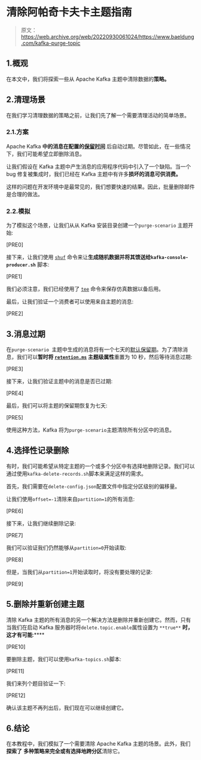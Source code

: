# 清除阿帕奇卡夫卡主题指南

> 原文：<https://web.archive.org/web/20220930061024/https://www.baeldung.com/kafka-purge-topic>

## 1.概观

在本文中，我们将探索一些从 Apache Kafka 主题中清除数据的**策略。**

## 2.清理场景

在我们学习清理数据的策略之前，让我们先了解一个需要清理活动的简单场景。

### 2.1.方案

Apache Kafka **中的消息在配置的[保留时间](/web/20221102005738/https://www.baeldung.com/kafka-message-retention)** 后自动过期。尽管如此，在一些情况下，我们可能希望立即删除消息。

让我们假设在 Kafka 主题中产生消息的应用程序代码中引入了一个缺陷。当一个 bug 修复被集成时，我们已经在 Kafka 主题中有许多**损坏的消息可供消费。**

这样的问题在开发环境中是最常见的，我们想要快速的结果。因此，批量删除邮件是合理的做法。

### 2.2.模拟

为了模拟这个场景，让我们从从 Kafka 安装目录创建一个`purge-scenario` 主题开始:

[PRE0]

接下来，让我们使用 [`shuf`](/web/20221102005738/https://www.baeldung.com/linux/read-random-line-from-file#using-shuf) 命令来让**生成随机数据并将其馈送给`kafka-console-producer.sh`** 脚本:

[PRE1]

我们必须注意，我们已经使用了 [`tee`](/web/20221102005738/https://www.baeldung.com/linux/tee-command) 命令来保存仿真数据以备后用。

最后，让我们验证一个消费者可以使用来自主题的消息:

[PRE2]

## 3.消息过期

在`purge-scenario `主题中生成的消息将有一个七天的[默认保留期](/web/20221102005738/https://www.baeldung.com/kafka-message-retention#basics)。为了清除消息，我们可以**暂时将 [`retention.ms`](https://web.archive.org/web/20221102005738/http://log.retention.minutes/) 主题级属性**重置为 10 秒，然后等待消息过期:

[PRE3]

接下来，让我们验证主题中的消息是否已过期:

[PRE4]

最后，我们可以将主题的保留期恢复为七天:

[PRE5]

使用这种方法，Kafka 将为`purge-scenario`主题清除所有分区中的消息。

## 4.选择性记录删除

有时，我们可能希望从特定主题的一个或多个分区中有选择地删除记录。我们可以通过使用`kafka-delete-records.sh`脚本来满足这样的需求。

首先，我们需要在`delete-config.json`配置文件中指定分区级别的偏移量。

让我们使用`offset=-1`清除来自`partition=1`的所有消息:

[PRE6]

接下来，让我们继续删除记录:

[PRE7]

我们可以验证我们仍然能够从`partition=0`开始读取:

[PRE8]

但是，当我们从`partition=1`开始读取时，将没有要处理的记录:

[PRE9]

## 5.删除并重新创建主题

清除 Kafka 主题的所有消息的另一个解决方法是删除并重新创建它。然而，只有当我们在启动 Kafka 服务器时将`delete.topic.enable`属性设置为 `**true**` **时，这才有可能**:****

[PRE10]

要删除主题，我们可以使用`kafka-topics.sh`脚本:

[PRE11]

我们来列个题目验证一下:

[PRE12]

确认该主题不再列出后，我们现在可以继续创建它。

## 6.结论

在本教程中，我们模拟了一个需要清除 Apache Kafka 主题的场景。此外，我们**探索了** **多种策略来完全或有选择地跨分区**清除它。